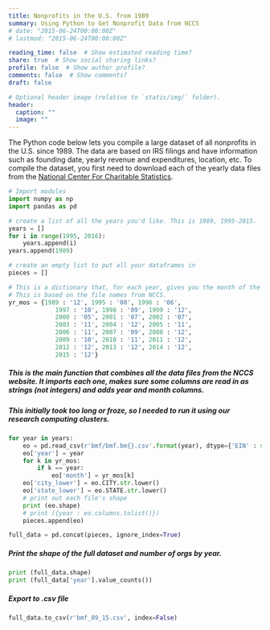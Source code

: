 ```yaml
---
title: Nonprofits in the U.S. from 1989
summary: Using Python to Get Nonprofit Data from NCCS
# date: "2015-06-24T00:00:00Z"
# lastmod: "2015-06-24T00:00:00Z"

reading_time: false  # Show estimated reading time?
share: true  # Show social sharing links?
profile: false  # Show author profile?
comments: false  # Show comments?
draft: false

# Optional header image (relative to `static/img/` folder).
header:
  caption: ""
  image: ""
---
```

The Python code below lets you compile a large dataset of all nonprofits in the U.S. since 1989. The data are based on IRS filings and have information such as founding date, yearly revenue and expenditures, location, etc. To compile the dataset, you first need to download each of the yearly data files from the [National Center For Charitable Statistics](https://nccs-data.urban.org/index.php).


```python
# Import modules
import numpy as np
import pandas as pd
```


```python
# create a list of all the years you'd like. This is 1989, 1995-2015.
years = []
for i in range(1995, 2016):
    years.append(i)
years.append(1989)
```


```python
# create an empty list to put all your dataframes in
pieces = []
```


```python
# This is a dictionary that, for each year, gives you the month of the data extraction.
# This is based on the file names from NCCS.
yr_mos = {1989 : '12', 1995 : '08', 1996 : '06',
             1997 : '10', 1998 : '09', 1999 : '12',
			 2000 : '05', 2001 : '07', 2002 : '07',
             2003 : '11', 2004 : '12', 2005 : '11',
			 2006 : '11', 2007 : '09', 2008 : '12',
			 2009 : '10', 2010 : '11', 2011 : '12', 
			 2012 : '12', 2013 : '12', 2014 : '12',
			 2015 : '12'}
```

##### This is the main function that combines all the data files from the NCCS website. It imports each one, makes sure some columns are read in as strings (not integers) and adds year and month columns. 
##### This initially took too long or froze, so I needed to run it using our research computing clusters.


```python
for year in years:
	eo = pd.read_csv(r'bmf/bmf.bm{}.csv'.format(year), dtype={'EIN' : str, 'NTEECC' : str, 'NTEE1' : str, 'MSA_NECH' : str, 'FIPS' : str}, low_memory = False)
	eo['year'] = year
	for k in yr_mos:
		if k == year:
			eo['month'] = yr_mos[k]
	eo['city_lower'] = eo.CITY.str.lower()
	eo['state_lower'] = eo.STATE.str.lower()
    # print out each file's shape
	print (eo.shape)
	# print ({year : eo.columns.tolist()})
	pieces.append(eo)

full_data = pd.concat(pieces, ignore_index=True)
```

##### Print the shape of the full dataset and number of orgs by year.


```python
print (full_data.shape)
print (full_data['year'].value_counts())
```

##### Export to .csv file


```python
full_data.to_csv(r'bmf_89_15.csv', index=False)
```
